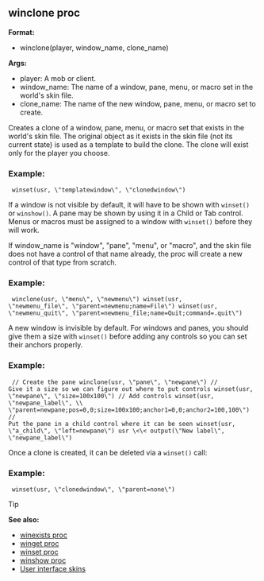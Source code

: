 ## winclone proc

**Format:**
+   winclone(player, window_name, clone_name)
<!-- -->
**Args:**
+   player: A mob or client.
+   window_name: The name of a window, pane, menu, or macro set in the
    world\'s skin file.
+   clone_name: The name of the new window, pane, menu, or macro set to
    create.


Creates a clone of a window, pane, menu, or macro set that
exists in the world\'s skin file. The original object as it exists in
the skin file (not its current state) is used as a template to build the
clone. The clone will exist only for the player you choose.
### Example:

```
 winset(usr, \"templatewindow\", \"clonedwindow\") 
```



If a window is not visible by default, it will have to be shown
with `winset()` or `winshow()`. A pane may be shown by using it in a
Child or Tab control. Menus or macros must be assigned to a window with
`winset()` before they will work. 

If window_name is \"window\",
\"pane\", \"menu\", or \"macro\", and the skin file does not have a
control of that name already, the proc will create a new control of that
type from scratch.
### Example:

```
 winclone(usr, \"menu\", \"newmenu\") winset(usr,
\"newmenu_file\", \"parent=newmenu;name=File\") winset(usr,
\"newmenu_quit\", \"parent=newmenu_file;name=Quit;command=.quit\")

```
 

A new window is invisible by default. For windows
and panes, you should give them a size with `winset()` before adding any
controls so you can set their anchors properly.
### Example:

```
 // Create the pane winclone(usr, \"pane\", \"newpane\") //
Give it a size so we can figure out where to put controls winset(usr,
\"newpane\", \"size=100x100\") // Add controls winset(usr,
\"newpane_label\", \\
\"parent=newpane;pos=0,0;size=100x100;anchor1=0,0;anchor2=100,100\") //
Put the pane in a child control where it can be seen winset(usr,
\"a_child\", \"left=newpane\") usr \<\< output(\"New label\",
\"newpane_label\") 
```
 

Once a clone is created, it can
be deleted via a `winset()` call:
### Example:

```
 winset(usr, \"clonedwindow\", \"parent=none\") 
```


> [!TIP] 
> **See also:**
> +   [winexists proc](/ref/proc/winexists.md) 
> +   [winget proc](/ref/proc/winget.md) 
> +   [winset proc](/ref/proc/winset.md) 
> +   [winshow proc](/ref/proc/winshow.md) 
> +   [User interface skins](/ref/%7Bskin%7D.md) <!-- -->